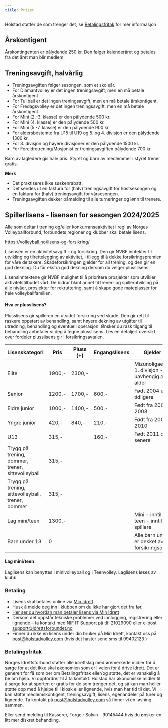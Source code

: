 ```yaml
---
title: Priser
---
```


Holstad støtter de som trenger det, se [Betalingsfritak](#betalingsfritak) for
mer informasjon

## Årskontigent

Årskontingenten er pålydende 250 kr. Den følger kalenderåret og betales fra det
året man blir medlem.

## Treningsavgift, halvårlig

- Treningsavgiften følger sesongen, som et skoleår.
- For Diamantvolley er det ingen treningsavgift, men en må betale årskontigent
- For Tullball er det ingen treningsavgift, men en må betale årskontigent.
- For Fredagsvolley er det ingen treningsavgift, men en må betale årskontigent.
- For Mini (2.-3. klasse) er den pålydende 500 kr.
- For Mini (4. klasse) er den pålydende 500 kr.
- For Mini (5.-7. klasse) er den pålydende 900 kr.
- For aldersbestemte fra U15 til U19 og 5. og 4. divisjon er den pålydende 1300
  kr.
- For 3. divisjon og høyere divisjoner er den pålydende 1500 kr.
- For Foreldretrening/Mosjonist er treningsavgiften pålydende 700 kr.

Barn av lagledere gis halv pris.
Styret og barn av medlemmer i styret trener gratis.

**Merk**

- Det praktiseres ikke søskenrabatt.
- Det sendes ut en faktura for (halv) treningsavgift for høstsesongen og en
  faktura for (halv) treningsavgift for vårsesongen.
- Treningsavgiften dekker påmelding til alle turneringer og lønn til trenere.

## Spillerlisens - lisensen for sesongen 2024/2025

Alle som deltar i trening og/eller konkurranseaktivitet i regi av Norges
Volleyballforbund, forbundets regioner og klubber skal betale lisens.

https://volleyball.no/lisens-og-forsikring/

Lisensen er en aktivitetsavgift – og forsikring. Den gir NVBF inntekter til
utvikling og tilrettelegging av aktivitet, i tillegg til å dekke
forsikringspremien for våre deltakere. Skadeforsikringen gjelder for all
trening, og den gir en god dekning. Du får ekstra god dekning dersom du velger
plusslisens.

Lisensinntektene gir NVBF mulighet til å prioritere prosjekter som utvikler
aktivitetstilbudet vårt. De bidrar blant annet til trener- og spillerutvikling
på alle nivåer, prosjekter for rekruttering, samt å skape gode møteplasser for
hele volleyballfamilien.

#### Hva er plusslisens?

Plusslisens gir spilleren en utvidet forsikring ved skade. Den gir rett til
raskere oppstart av behandling, samt høyere dekning av utgifter til utredning,
behandling og eventuell operasjon. Ønsker du rask tilgang til behandling
anbefaler vi deg å tegne plusslisens. Les en detaljert oversikt over fordeler
plusslisens gir i forsikringsavtalen.

| Lisenskategori                                    | Pris   | Pluss (+) | Engangslisens | Gjelder for                                               |
| ------------------------------------------------- | ------ | --------- | ------------- | --------------------------------------------------------- |
| Elite                                             | 1900,- | 2300,-    |               | Mizunoligaen og 1. divisjon - uavhengig av alder          |
| Senior                                            | 1200,- | 1700,-    | 600,-         | Født 2004 eller tidligere                                 |
| Eldre junior                                      | 1000,- | 1400,-    | 500,-         | Født fra 2005 til 2008                                    |
| Yngre junior                                      | 420,-  | 840,-     | 210,-         | Født fra 2009 og 2010                                     |
| U13                                               | 315,-  |           | 160,-         | Født 2011 og senere                                       |
| Trygg på trening, dommer, trener, sittevolleyball | 315,-  |           |               |                                                           |
| Trygg på trening, sittevolleyball, trener, dommer | 315,-  |           |               |                                                           |
| Lag mini/teen                                     | 1300,- |           |               | Mini - inntil 8 lag, teen - inntil 8 spillere             |
| Barn under 13                                     | 0      |           |               | Alle barn under 13 er dekket av NIF's forsikringsordning. |

#### Lag mini/teen

Laglisens kan benyttes i minivolleyball og i Teenvolley. Laglisens løses av
klubb.

### Betaling

- Lisens skal betales online via [Min Idrett](https://minidrett.no).
- Husk å melde deg inn i klubben om du ikke har gjort det fra før.
- [Her ser du hvordan man betaler lisens via Min Idrett](https://www.youtube.com/watch?v=b8NvCOA3Qnw)
- Dersom det oppstår tekniske problemer ved innlogging, registrering eller
  lignende – ta kontakt med NIF IT Support på tlf. 21029090 eller e-post
  support@idrettsforbundet.no
- Finner du ikke en lisens under din bruker på Min Idrett, kontakt oss på
  post@holstadvolley.com (hvis det haster send sms til 99402123 )

### Betalingsfritak

Norges Idrettsforbund støtter alle idrettslag med øremerkede midler for å sørge
for at det ikke skal økonomien som er i veien for å drive idrett. Det er
generelt for få som ber om Betalingsfritak eller/og støtte, det er vanskelig å
be om hjelp. Vi oppfordrer til å ta kontakt. Holstad har økonomiske midler til å
sørge for at sporten er gratis for de som trenger det, og så kan man heller
støtte opp med å hjelpe til i kiosk eller lignende, hvis man har tid til det. Vi
kan støtte medlemskontigent, treningsavgift, lisens, egenandeler på turer og
lignende. Ta kontakt på post@holstadvolley.com så finner vi en løsning sammen.

Eller send melding til Kasserer, Torgeir Solvin - 90145444 hvis du ønsker en
litt mer diskret behandling.
